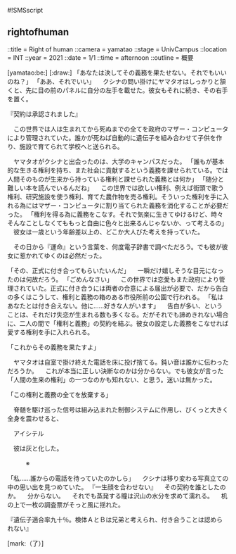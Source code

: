 #!SMSscript

## rightofhuman

::title = Right of human
::camera = yamatao
::stage = UnivCampus
::location = INT
::year = 2021
::date = 1/1
::time = afternoon
::outline = 概要

[yamatao:be:]
[:draw:]
「あなたは決してその義務を果たせない。それでもいいのね？」
「ああ、それでいい」
　クシナの問い掛けにヤマタオはしっかりと頷くと、先に目の前のパネルに自分の左手を載せた。彼女もそれに続き、その右手を置く。

『契約は承認されました』

　この世界では人は生まれてから死ぬまでの全てを政府のマザー・コンピュータにより管理されていた。誰かが死ねば自動的に遺伝子を組み合わせて子供を作り、施設で育てられて学校へと送られる。

　ヤマタオがクシナと出会ったのは、大学のキャンパスだった。
「誰もが基本的な生きる権利を持ち、また社会に貢献するという義務を課せられている。では人間そのものが生来から持っている権利と課せられた義務とは何か」
「随分と難しい本を読んでいるんだね」
　この世界では欲しい権利、例えば街頭で歌う権利、研究施設を使う権利、育てた農作物を売る権利。そういった権利を手に入れる為にはマザー・コンピュータに割り当てられた義務を消化することが必要だった。
「権利を得る為に義務をこなす。それで気楽に生きてゆけるけど、時々そんなことしなくてももっと自由に色々と出来るんじゃないか、って考えるの」
　彼女は一歳という年齢差以上の、どこか大人びた考えを持っていた。

　その日から『運命』という言葉を、何度電子辞書で調べただろう。でも彼が彼女に惹かれてゆくのは必然だった。

「その、正式に付き合ってもらいたいんだ」
　一瞬だけ嬉しそうな目元になったのは何故だろう。
「ごめんなさい」
　この世界では恋愛もまた政府により管理されていた。正式に付き合うには両者の合意による届出が必要で、だから告白の多くはこうして、権利と義務の箱のある市役所前の公園で行われる。
「私はあなたとは付き合えない。他に……好きな人がいます」
　告白が多い、ということは、それだけ失恋が生まれる数も多くなる。だがそれでも諦めきれない場合に、二人の間で「権利と義務」の契約を結ぶ。彼女の設定した義務をこなせれば愛する権利を手に入れられる。

「これからその義務を果たすよ」

　ヤマタオは自室で掛け終えた電話を床に投げ捨てる。鈍い音は誰かに伝わっただろうか。
　これが本当に正しい決断なのかは分からない。でも彼女が言った「人間の生来の権利」の一つなのかも知れない、と思う。迷いは無かった。

「この権利と義務の全てを放棄する」

　脊髄を駆け巡った信号は組み込まれた制御システムに作用し、びくっと大きく全身を震わせると、

　アイシテル

　彼は灰と化した。


　　　※


「私……誰からの電話を待っていたのかしら」
　クシナは移り変わる写真立ての中の思い出を見つめていた。
『一生顔を合わせない』
　その契約を誰としたのか。
　分からない。
　それでも蒸発する瞳は沢山の水分を求めて濡れる。
　机の上で一枚の調査票がそっと風に揺れた。

『遺伝子適合率九十％。検体ＡとＢは兄弟と考えられ、付き合うことは認められない』

[mark:（了）]
